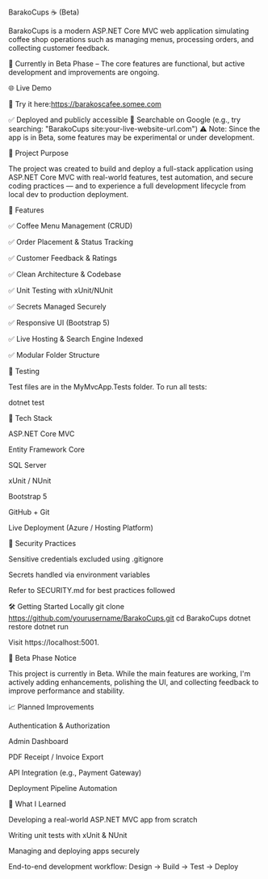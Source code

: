 BarakoCups ☕ (Beta)

BarakoCups is a modern ASP.NET Core MVC web application simulating coffee shop operations such as managing menus, processing orders, and collecting customer feedback.

🚧 Currently in Beta Phase – The core features are functional, but active development and improvements are ongoing.

🌐 Live Demo

🔗 Try it here:https://barakoscafee.somee.com

✅ Deployed and publicly accessible
🔎 Searchable on Google (e.g., try searching: "BarakoCups site:your-live-website-url.com")
⚠️ Note: Since the app is in Beta, some features may be experimental or under development.

🚀 Project Purpose

The project was created to build and deploy a full-stack application using ASP.NET Core MVC with real-world features, test automation, and secure coding practices — and to experience a full development lifecycle from local dev to production deployment.

🌟 Features

✅ Coffee Menu Management (CRUD)

✅ Order Placement & Status Tracking

✅ Customer Feedback & Ratings

✅ Clean Architecture & Codebase

✅ Unit Testing with xUnit/NUnit

✅ Secrets Managed Securely

✅ Responsive UI (Bootstrap 5)

✅ Live Hosting & Search Engine Indexed

✅ Modular Folder Structure

🧪 Testing

Test files are in the MyMvcApp.Tests folder. To run all tests:

dotnet test

🔧 Tech Stack

ASP.NET Core MVC

Entity Framework Core

SQL Server

xUnit / NUnit

Bootstrap 5

GitHub + Git

Live Deployment (Azure / Hosting Platform)

🔐 Security Practices

Sensitive credentials excluded using .gitignore

Secrets handled via environment variables

Refer to SECURITY.md for best practices followed

🛠️ Getting Started Locally
git clone https://github.com/yourusername/BarakoCups.git
cd BarakoCups
dotnet restore
dotnet run


Visit https://localhost:5001.

🧪 Beta Phase Notice

This project is currently in Beta. While the main features are working, I'm actively adding enhancements, polishing the UI, and collecting feedback to improve performance and stability.

📈 Planned Improvements

Authentication & Authorization

Admin Dashboard

PDF Receipt / Invoice Export

API Integration (e.g., Payment Gateway)

Deployment Pipeline Automation

🧠 What I Learned

Developing a real-world ASP.NET MVC app from scratch

Writing unit tests with xUnit & NUnit

Managing and deploying apps securely

End-to-end development workflow: Design → Build → Test → Deploy
